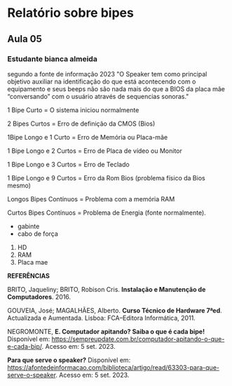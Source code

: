 # Relatório sobre bipes 
## Aula 05
### **Estudante** bianca almeida

segundo a fonte de informação 2023 "O Speaker tem como principal objetivo auxiliar na identificação do que está acontecendo com o equipamento e seus beeps não são nada mais do que a BIOS da placa mãe “conversando” com o usuário através de sequencias sonoras."  

1 Bipe Curto = O sistema iniciou normalmente

2 Bipes Curtos = Erro de definição da CMOS (Bios)

1Bipe Longo e 1 Curto = Erro de Memória ou Placa-mãe

1 Bipe Longo e 2 Curtos = Erro de Placa de vídeo ou Monitor

1 Bipe Longo e 3 Curtos = Erro de Teclado

1 Bipe Longo e 9 Curtos = Erro da Rom Bios (problema físico da Bios mesmo)

Longos Bipes Contínuos = Problema com a memória RAM

Curtos Bipes Contínuos = Problema de Energia (fonte normalmente). 

- gabinte
- cabo de força
1. HD
2. RAM
3. Placa mae 
 

**REFERÊNCIAS** 

BRITO, Jaqueliny; BRITO, Robison Cris. **Instalação e Manutenção de Computadores**. 2016.

GOUVEIA, José; MAGALHÃES, Alberto. **Curso Técnico de Hardware 7ªed**. Actualizada e Aumentada. Lisboa: FCA–Editora Informática, 2011.

NEGROMONTE, **E. Computador apitando? Saiba o que é cada bipe!** Disponível em: <https://sempreupdate.com.br/computador-apitando-o-que-e-cada-bip/>. Acesso em: 5 set. 2023.

**Para que serve o speaker?** Disponível em: <https://afontedeinformacao.com/biblioteca/artigo/read/63303-para-que-serve-o-speaker>. Acesso em: 5 set. 2023.

